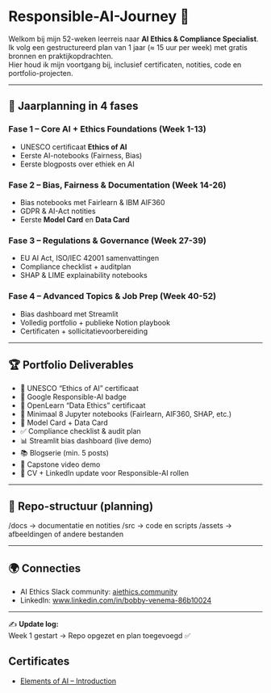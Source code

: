 # Responsible-AI-Journey 🚀

Welkom bij mijn 52-weken leerreis naar **AI Ethics & Compliance Specialist**.  
Ik volg een gestructureerd plan van 1 jaar (≈ 15 uur per week) met gratis bronnen en praktijkopdrachten.  
Hier houd ik mijn voortgang bij, inclusief certificaten, notities, code en portfolio-projecten.  

---

## 📅 Jaarplanning in 4 fases

### Fase 1 – Core AI + Ethics Foundations (Week 1-13)
- UNESCO certificaat **Ethics of AI**
- Eerste AI-notebooks (Fairness, Bias)
- Eerste blogposts over ethiek en AI

### Fase 2 – Bias, Fairness & Documentation (Week 14-26)
- Bias notebooks met Fairlearn & IBM AIF360
- GDPR & AI-Act notities
- Eerste **Model Card** en **Data Card**

### Fase 3 – Regulations & Governance (Week 27-39)
- EU AI Act, ISO/IEC 42001 samenvattingen
- Compliance checklist + auditplan
- SHAP & LIME explainability notebooks

### Fase 4 – Advanced Topics & Job Prep (Week 40-52)
- Bias dashboard met Streamlit
- Volledig portfolio + publieke Notion playbook
- Certificaten + sollicitatievoorbereiding

---

## 🏆 Portfolio Deliverables

- 📜 UNESCO “Ethics of AI” certificaat  
- 📜 Google Responsible-AI badge  
- 📜 OpenLearn “Data Ethics” certificaat  
- 📓 Minimaal 8 Jupyter notebooks (Fairlearn, AIF360, SHAP, etc.)  
- 📄 Model Card + Data Card  
- ✅ Compliance checklist & audit plan  
- 📊 Streamlit bias dashboard (live demo)  
- 📚 Blogserie (min. 5 posts)  
- 🎥 Capstone video demo  
- 💼 CV + LinkedIn update voor Responsible-AI rollen  

---

## 📂 Repo-structuur (planning)
/docs → documentatie en notities
/src → code en scripts
/assets → afbeeldingen of andere bestanden


---

## 🌍 Connecties

- AI Ethics Slack community: [aiethics.community](https://aiethics.community)  
- LinkedIn: www.linkedin.com/in/bobby-venema-86b10024

---

✍️ **Update log:**  
Week 1 gestart → Repo opgezet en plan toegevoegd ✅

## Certificates
- [Elements of AI – Introduction](certs/elements_of_ai_certificate.png)
